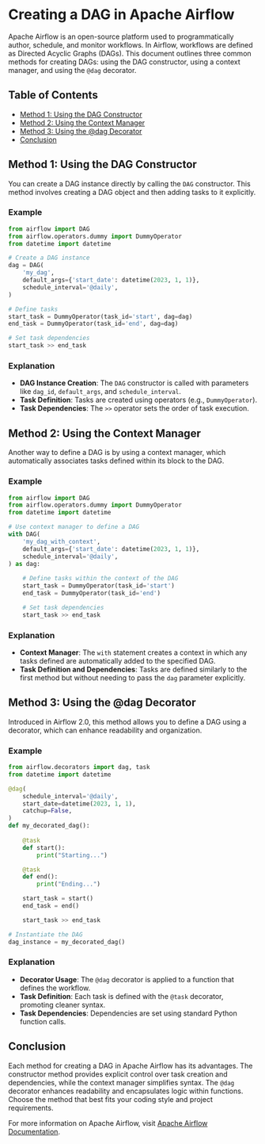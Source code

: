 # Creating a DAG in Apache Airflow

Apache Airflow is an open-source platform used to programmatically author, schedule, and monitor workflows. In Airflow, workflows are defined as Directed Acyclic Graphs (DAGs). This document outlines three common methods for creating DAGs: using the DAG constructor, using a context manager, and using the `@dag` decorator.

## Table of Contents

- [Method 1: Using the DAG Constructor](#method-1-using-the-dag-constructor)
- [Method 2: Using the Context Manager](#method-2-using-the-context-manager)
- [Method 3: Using the @dag Decorator](#method-3-using-the-dag-decorator)
- [Conclusion](#conclusion)

## Method 1: Using the DAG Constructor

You can create a DAG instance directly by calling the `DAG` constructor. This method involves creating a DAG object and then adding tasks to it explicitly.

### Example

```python
from airflow import DAG
from airflow.operators.dummy import DummyOperator
from datetime import datetime

# Create a DAG instance
dag = DAG(
    'my_dag',
    default_args={'start_date': datetime(2023, 1, 1)},
    schedule_interval='@daily',
)

# Define tasks
start_task = DummyOperator(task_id='start', dag=dag)
end_task = DummyOperator(task_id='end', dag=dag)

# Set task dependencies
start_task >> end_task
```

### Explanation

- **DAG Instance Creation**: The `DAG` constructor is called with parameters like `dag_id`, `default_args`, and `schedule_interval`.
- **Task Definition**: Tasks are created using operators (e.g., `DummyOperator`).
- **Task Dependencies**: The `>>` operator sets the order of task execution.

## Method 2: Using the Context Manager

Another way to define a DAG is by using a context manager, which automatically associates tasks defined within its block to the DAG.

### Example

```python
from airflow import DAG
from airflow.operators.dummy import DummyOperator
from datetime import datetime

# Use context manager to define a DAG
with DAG(
    'my_dag_with_context',
    default_args={'start_date': datetime(2023, 1, 1)},
    schedule_interval='@daily',
) as dag:
    
    # Define tasks within the context of the DAG
    start_task = DummyOperator(task_id='start')
    end_task = DummyOperator(task_id='end')

    # Set task dependencies
    start_task >> end_task
```

### Explanation

- **Context Manager**: The `with` statement creates a context in which any tasks defined are automatically added to the specified DAG.
- **Task Definition and Dependencies**: Tasks are defined similarly to the first method but without needing to pass the `dag` parameter explicitly.

## Method 3: Using the @dag Decorator

Introduced in Airflow 2.0, this method allows you to define a DAG using a decorator, which can enhance readability and organization.

### Example

```python
from airflow.decorators import dag, task
from datetime import datetime

@dag(
    schedule_interval='@daily',
    start_date=datetime(2023, 1, 1),
    catchup=False,
)
def my_decorated_dag():
    
    @task
    def start():
        print("Starting...")

    @task
    def end():
        print("Ending...")

    start_task = start()
    end_task = end()

    start_task >> end_task

# Instantiate the DAG
dag_instance = my_decorated_dag()
```

### Explanation

- **Decorator Usage**: The `@dag` decorator is applied to a function that defines the workflow.
- **Task Definition**: Each task is defined with the `@task` decorator, promoting cleaner syntax.
- **Task Dependencies**: Dependencies are set using standard Python function calls.

## Conclusion

Each method for creating a DAG in Apache Airflow has its advantages. The constructor method provides explicit control over task creation and dependencies, while the context manager simplifies syntax. The `@dag` decorator enhances readability and encapsulates logic within functions. Choose the method that best fits your coding style and project requirements.

For more information on Apache Airflow, visit [Apache Airflow Documentation](https://airflow.apache.org/docs/).
